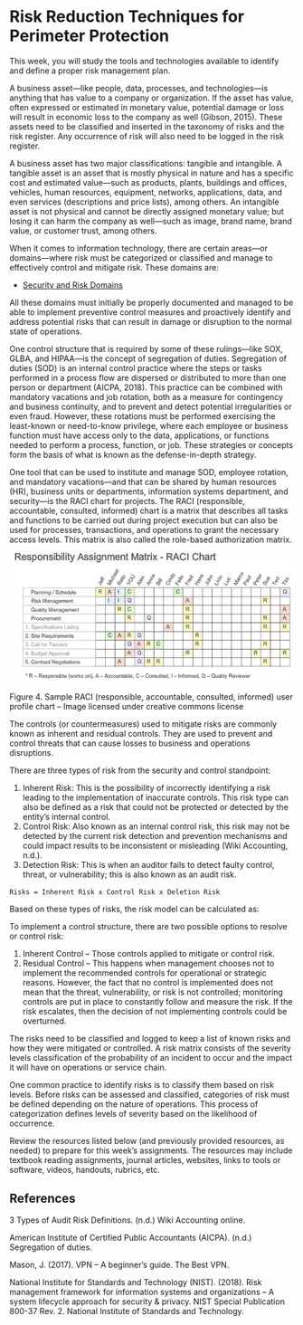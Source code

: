 # Risk Reduction Techniques for Perimeter Protection

This week, you will study the tools and technologies available to identify and define a proper risk management plan.

A business asset—like people, data, processes, and technologies—is anything that has value to a company or organization. If the asset has value, often expressed or estimated in monetary value, potential damage or loss will result in economic loss to the company as well (Gibson, 2015). These assets need to be classified and inserted in the taxonomy of risks and the risk register. Any occurrence of risk will also need to be logged in the risk register.

A business asset has two major classifications: tangible and intangible. A tangible asset is an asset that is mostly physical in nature and has a specific cost and estimated value—such as products, plants, buildings and offices, vehicles, human resources, equipment, networks, applications, data, and even services (descriptions and price lists), among others. An intangible asset is not physical and cannot be directly assigned monetary value; but losing it can harm the company as well—such as image, brand name, brand value, or customer trust, among others.

When it comes to information technology, there are certain areas—or domains—where risk must be categorized or classified and manage to effectively control and mitigate risk. These domains are:

- [Security and Risk Domains](https://ncuone.ncu.edu/shared/Course%20Interactives/ST/TIM-5030/week_02_Security_Risk_Domains/index.html)

All these domains must initially be properly documented and managed to be able to implement preventive control measures and proactively identify and address potential risks that can result in damage or disruption to the normal state of operations.

One control structure that is required by some of these rulings—like SOX, GLBA, and HIPAA—is the concept of segregation of duties. Segregation of duties (SOD) is an internal control practice where the steps or tasks performed in a process flow are dispersed or distributed to more than one person or department (AICPA, 2018). This practice can be combined with mandatory vacations and job rotation, both as a measure for contingency and business continuity, and to prevent and detect potential irregularities or even fraud. However, these rotations must be performed exercising the least-known or need-to-know privilege, where each employee or business function must have access only to the data, applications, or functions needed to perform a process, function, or job. These strategies or concepts form the basis of what is known as the defense-in-depth strategy.

One tool that can be used to institute and manage SOD, employee rotation, and mandatory vacations—and that can be shared by human resources (HR), business units or departments, information systems department, and security—is the RACI chart for projects. The RACI (responsible, accountable, consulted, informed) chart is a matrix that describes all tasks and functions to be carried out during project execution but can also be used for processes, transactions, and operations to grant the necessary access levels. This matrix is also called the role-based authorization matrix.

![raci_matrix.png](raci_matrix.png)

Figure 4. Sample RACI (responsible, accountable, consulted, informed) user profile chart – Image licensed under creative commons license

The controls (or countermeasures) used to mitigate risks are commonly known as inherent and residual controls. They are used to prevent and control threats that can cause losses to business and operations disruptions.

There are three types of risk from the security and control standpoint:

1. Inherent Risk: This is the possibility of incorrectly identifying a risk leading to the implementation of inaccurate controls. This risk type can also be defined as a risk that could not be protected or detected by the entity’s internal control.
2. Control Risk: Also known as an internal control risk, this risk may not be detected by the current risk detection and prevention mechanisms and could impact results to be inconsistent or misleading (Wiki Accounting, n.d.).
3. Detection Risk: This is when an auditor fails to detect faulty control, threat, or vulnerability; this is also known as an audit risk.

```text
Risks = Inherent Risk x Control Risk x Deletion Risk
```

Based on these types of risks, the risk model can be calculated as:

To implement a control structure, there are two possible options to resolve or control risk:

1. Inherent Control – Those controls applied to mitigate or control risk.
2. Residual Control – This happens when management chooses not to implement the recommended controls for operational or strategic reasons. However, the fact that no control is implemented does not mean that the threat, vulnerability, or risk is not controlled; monitoring controls are put in place to constantly follow and measure the risk. If the risk escalates, then the decision of not implementing controls could be overturned.

The risks need to be classified and logged to keep a list of known risks and how they were mitigated or controlled. A risk matrix consists of the severity levels classification of the probability of an incident to occur and the impact it will have on operations or service chain.

One common practice to identify risks is to classify them based on risk levels. Before risks can be assessed and classified, categories of risk must be defined depending on the nature of operations. This process of categorization defines levels of severity based on the likelihood of occurrence.

Review the resources listed below (and previously provided resources, as needed) to prepare for this week’s assignments. The resources may include textbook reading assignments, journal articles, websites, links to tools or software, videos, handouts, rubrics, etc.

## References

3 Types of Audit Risk Definitions. (n.d.) Wiki Accounting online.

American Institute of Certified Public Accountants (AICPA). (n.d.) Segregation of duties.

Mason, J. (2017). VPN – A beginner’s guide. The Best VPN.

National Institute for Standards and Technology (NIST). (2018). Risk management framework for information systems and organizations – A system lifecycle approach for security & privacy. NIST Special Publication 800-37 Rev. 2. National Institute of Standards and Technology.
